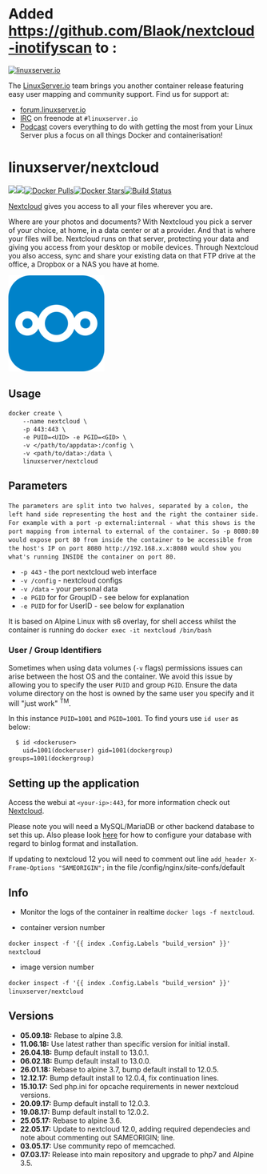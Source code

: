 # Added https://github.com/Blaok/nextcloud-inotifyscan to :

[linuxserverurl]: https://linuxserver.io
[forumurl]: https://forum.linuxserver.io
[ircurl]: https://www.linuxserver.io/irc/
[podcasturl]: https://www.linuxserver.io/podcast/
[appurl]: https://nextcloud.com/
[hub]: https://hub.docker.com/r/linuxserver/nextcloud/

[![linuxserver.io](https://raw.githubusercontent.com/linuxserver/docker-templates/master/linuxserver.io/img/linuxserver_medium.png)][linuxserverurl]

The [LinuxServer.io][linuxserverurl] team brings you another container release featuring easy user mapping and community support. Find us for support at:
* [forum.linuxserver.io][forumurl]
* [IRC][ircurl] on freenode at `#linuxserver.io`
* [Podcast][podcasturl] covers everything to do with getting the most from your Linux Server plus a focus on all things Docker and containerisation!

# linuxserver/nextcloud
[![](https://images.microbadger.com/badges/version/linuxserver/nextcloud.svg)](https://microbadger.com/images/linuxserver/nextcloud "Get your own version badge on microbadger.com")[![](https://images.microbadger.com/badges/image/linuxserver/nextcloud.svg)](https://microbadger.com/images/linuxserver/nextcloud "Get your own image badge on microbadger.com")[![Docker Pulls](https://img.shields.io/docker/pulls/linuxserver/nextcloud.svg)][hub][![Docker Stars](https://img.shields.io/docker/stars/linuxserver/nextcloud.svg)][hub][![Build Status](https://ci.linuxserver.io/buildStatus/icon?job=Docker-Builders/x86-64/x86-64-nextcloud)](https://ci.linuxserver.io/job/Docker-Builders/job/x86-64/job/x86-64-nextcloud/)

[Nextcloud][appurl] gives you access to all your files wherever you are.

Where are your photos and documents? With Nextcloud you pick a server of your choice, at home, in a data center or at a provider. And that is where your files will be. Nextcloud runs on that server, protecting your data and giving you access from your desktop or mobile devices. Through Nextcloud you also access, sync and share your existing data on that FTP drive at the office, a Dropbox or a NAS you have at home.

[![nextcloud](https://raw.githubusercontent.com/linuxserver/docker-templates/master/linuxserver.io/img/nextcloud-icon.png)][appurl]

## Usage

```
docker create \
	--name nextcloud \
	-p 443:443 \
	-e PUID=<UID> -e PGID=<GID> \
	-v </path/to/appdata>:/config \
	-v <path/to/data>:/data \
	linuxserver/nextcloud
```

## Parameters

`The parameters are split into two halves, separated by a colon, the left hand side representing the host and the right the container side. 
For example with a port -p external:internal - what this shows is the port mapping from internal to external of the container.
So -p 8080:80 would expose port 80 from inside the container to be accessible from the host's IP on port 8080
http://192.168.x.x:8080 would show you what's running INSIDE the container on port 80.`


* `-p 443` - the port nextcloud web interface
* `-v /config` - nextcloud configs
* `-v /data` - your personal data
* `-e PGID` for for GroupID - see below for explanation
* `-e PUID` for for UserID - see below for explanation

It is based on Alpine Linux with s6 overlay, for shell access whilst the container is running do `docker exec -it nextcloud /bin/bash`

### User / Group Identifiers

Sometimes when using data volumes (`-v` flags) permissions issues can arise between the host OS and the container. We avoid this issue by allowing you to specify the user `PUID` and group `PGID`. Ensure the data volume directory on the host is owned by the same user you specify and it will "just work" <sup>TM</sup>.

In this instance `PUID=1001` and `PGID=1001`. To find yours use `id user` as below:

```
  $ id <dockeruser>
    uid=1001(dockeruser) gid=1001(dockergroup) groups=1001(dockergroup)
```

## Setting up the application
Access the webui at `<your-ip>:443`, for more information check out [Nextcloud][appurl].  

Please note you will need a MySQL/MariaDB or other backend database to set this up.  Also please look [here](https://docs.nextcloud.com/server/11/admin_manual/installation/system_requirements.html#database-requirements-for-mysql-mariadb) for how to configure your database with regard to binlog format and installation.

If updating to nextcloud 12 you will need to comment out line `add_header X-Frame-Options "SAMEORIGIN";` in the file /config/nginx/site-confs/default

## Info

* Monitor the logs of the container in realtime `docker logs -f nextcloud`.

* container version number 

`docker inspect -f '{{ index .Config.Labels "build_version" }}' nextcloud`

* image version number

`docker inspect -f '{{ index .Config.Labels "build_version" }}' linuxserver/nextcloud`

## Versions

+ **05.09.18:** Rebase to alpine 3.8.
+ **11.06.18:** Use latest rather than specific version for initial install.
+ **26.04.18:** Bump default install to 13.0.1.
+ **06.02.18:** Bump default install to 13.0.0.
+ **26.01.18:** Rebase to alpine 3.7, bump default install to 12.0.5.
+ **12.12.17:** Bump default install to 12.0.4, fix continuation lines.
+ **15.10.17:** Sed php.ini for opcache requirements in newer nextcloud versions.
+ **20.09.17:** Bump default install to 12.0.3.
+ **19.08.17:** Bump default install to 12.0.2.
+ **25.05.17:** Rebase to alpine 3.6.
+ **22.05.17:** Update to nextcloud 12.0, adding required dependecies and note about commenting out SAMEORIGIN; line.
+ **03.05.17:** Use community repo of memcached.
+ **07.03.17:** Release into main repository and upgrade to php7 and Alpine 3.5.
